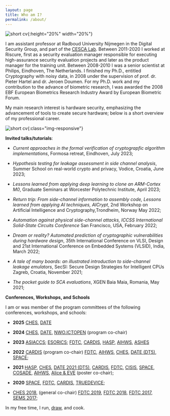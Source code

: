 ```yaml
---
layout: page
title: Who am I?
permalink: /about/
---
```


![short cv]({{site.url}}/assets/img/Ileana.jpeg){:height="20%" width="20%"}

I am assistant professor at Radboud University Nijmegen in the Digital Security Group, and part of the [CESCA Lab](https://cescalab.cs.ru.nl/). Between 2011-2020 I worked at Riscure, first as a security evaluation manager responsible for executing high-assurance security evaluation projects and later as the product manager for the training unit. Between 2008-2010 I was a senior scientist at Philips, Eindhoven, The Netherlands. I finished my Ph.D., entitled Cryptography with noisy data, in 2008 under the supervision of prof. dr. Pieter Hartel and dr. Jeroen Doumen.  For my Ph.D. work and my contribution to the advance of biometric research, I was awarded the 2008 EBF European Biometrics Research Industry Award by European Biometric Forum.

My main research interest is hardware security, emphasizing the advancement of tools to create secure hardware; below is a short overview of my professional career. 

 ![short cv]({{site.url}}/assets/img/cariera.png){:class="img-responsive"}

**Invited talks/tutorials**:

- *Current approaches in the formal verification of cryptograpfic algorithm implementations*, Formosa retreat, Eindhoven, July 2023;

- *Hypothesis testing for leakage assessment in side channel analysis*, Summer School on real-world crypto and privacy, Vodice, Croatia, June 2023;

- *Lessons learned from applying deep learning to clone an ARM-Cortex M0*,  Graduate Seminars at Worcester Polytechnic Institute, April 2023;

- *Return trip: From side-channel information to assembly code, Lessons learned from applying AI techniques, AICrypt*, 2nd Workshop on Artificial Intelligence and Cryptography,Trondheim, Norway May 2022; 

- *Automation against physical side-channel attacks, ICCSS International Solid-State Circuits Conference*  San Francisco, USA, February 2022; 
- *Dream or reality? Automated prediction of cryptographic vulnerabilities during hardware design*, 35th International Conference on VLSI, Design and 21st International Conference on Embedded Systems (VLSID), India, March 2022; 
- *A tale of many boards: an illustrated introduction to side-channel leakage emulators*, SecSI: Secure Design Strategies for Intelligent CPUs Zagreb, Croatia, November 2021;
- *The pocket guide to SCA evaluations*, XGEN Baia Maia, Romania,  May 2021;  

**Conferences, Workshops, and Schools**

I am or was member of the program committees of the following conferences, workshops, and schools:

- **2025** [CHES](https://ches.iacr.org/2025), [DATE](https://www.date-conference.com)

- **2024** [CHES](https://ches.iacr.org/2024), [DATE](https://www.date-conference.com/), [NWO.ICTOPEN](https://www.ictopen.nl/) (program co-chair)

- **2023** [ASIACCS](https://asiaccs2023.org/); [ESORICS](https://esorics2023.org/); [FDTC](https://fdtc.deib.polimi.it/FDTC23/), [CARDIS](http://cardis.org/archive.html), [HASP](https://www.haspworkshop.org/2023/index.html), [AIHWS](https://aihws2023.aisylab.com), [ASHES](http://ashesworkshop.org)

- **2022** [CARDIS](https://events.cs.bham.ac.uk/cardis2022) (program co-chair) [FDTC](https://fdtc.deib.polimi.it/FDTC22/index.html), [AIHWS](https://aihws2022.aisylab.com), [CHES](https://ches.iacr.org/2022/), [DATE (DT5)](https://www.date-conference.com/?page=4), [SPACE](https://space2022.lnmiit.ac.in/);

- **2021** [HASP](https://haspworkshop.org/2021/index.html), [CHES](https://ches.iacr.org/2021/), [DATE 2021 (DT5)](https://www.date-conference.com/), [CARDIS](https://cardis2021.its.uni-luebeck.de/), [FDTC](https://fdtc.deib.polimi.it/FDTC21/index.html), [CISIS](http://2021.cisisconference.eu/), [SPACE](http://cse.iitkgp.ac.in/conf/SPACE2021/testing-web/progcomm.php), [COSADE](https://www.cosade.org/), [AIHWS](https://aihws2021.aisylab.com/), [Alice & EVE](https://aliceandeve.cs.ru.nl/) (poster co-chair);

- **2020** [SPACE](https://cse.iitkgp.ac.in/conf/SPACE2020/#), [FDTC](https://fdtc.deib.polimi.it/FDTC20/index.html), [CARDIS](https://cardis2020.its.uni-luebeck.de/), [TRUEDEVICE](https://date20.date-conference.com/workshop/w07);

-  [CHES 2018](https://ches.iacr.org/2018/),  (general co-chair) [FDTC 2019](https://fdtc.deib.polimi.it/FDTC19/), [FDTC 2018](https://fdtc.deib.polimi.it/FDTC18/), [FDTC 2017](https://fdtc.deib.polimi.it/FDTC17/),  [SEMS 2017](http://sems2017.cs.ru.nl/);

  In my free time, I run,  [draw](https://www.instagram.com/pufuletica/), and cook. 

